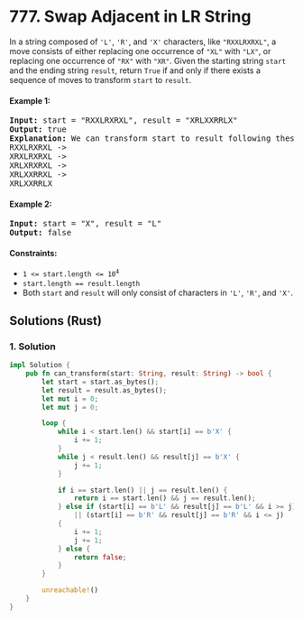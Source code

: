# 777. Swap Adjacent in LR String
In a string composed of `'L'`, `'R'`, and `'X'` characters, like `"RXXLRXRXL"`, a move consists of either replacing one occurrence of `"XL"` with `"LX"`, or replacing one occurrence of `"RX"` with `"XR"`. Given the starting string `start` and the ending string `result`, return `True` if and only if there exists a sequence of moves to transform `start` to `result`.

#### Example 1:
<pre>
<strong>Input:</strong> start = "RXXLRXRXL", result = "XRLXXRRLX"
<strong>Output:</strong> true
<strong>Explanation:</strong> We can transform start to result following these steps:
RXXLRXRXL ->
XRXLRXRXL ->
XRLXRXRXL ->
XRLXXRRXL ->
XRLXXRRLX
</pre>

#### Example 2:
<pre>
<strong>Input:</strong> start = "X", result = "L"
<strong>Output:</strong> false
</pre>

#### Constraints:
* <code>1 <= start.length <= 10<sup>4</sup></code>
* `start.length == result.length`
* Both `start` and `result` will only consist of characters in `'L'`, `'R'`, and `'X'`.

## Solutions (Rust)

### 1. Solution
```Rust
impl Solution {
    pub fn can_transform(start: String, result: String) -> bool {
        let start = start.as_bytes();
        let result = result.as_bytes();
        let mut i = 0;
        let mut j = 0;

        loop {
            while i < start.len() && start[i] == b'X' {
                i += 1;
            }
            while j < result.len() && result[j] == b'X' {
                j += 1;
            }

            if i == start.len() || j == result.len() {
                return i == start.len() && j == result.len();
            } else if (start[i] == b'L' && result[j] == b'L' && i >= j)
                || (start[i] == b'R' && result[j] == b'R' && i <= j)
            {
                i += 1;
                j += 1;
            } else {
                return false;
            }
        }

        unreachable!()
    }
}
```
